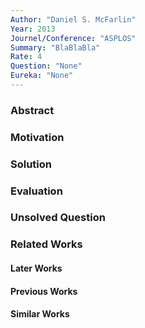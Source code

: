 ```yaml
---
Author: "Daniel S. McFarlin"
Year: 2013
Journel/Conference: "ASPLOS"
Summary: "BlaBlaBla"
Rate: 4
Question: "None"
Eureka: "None"
---
```

### Abstract


### Motivation


### Solution


### Evaluation


### Unsolved Question


### Related Works
#### Later Works

#### Previous Works

#### Similar Works
